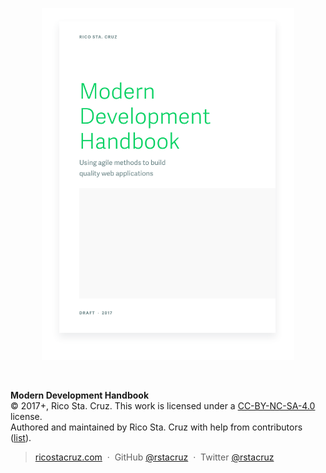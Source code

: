 <p align='center'>
<a href='intro/README.md'><img src='images/cover-shadow.png' width='80%'></a>
</p>

<br>

**Modern Development Handbook**<br>
© 2017+, Rico Sta. Cruz. This work is licensed under a [CC-BY-NC-SA-4.0][CC] license.<br>
Authored and maintained by Rico Sta. Cruz with help from contributors ([list][contributors]).

> [ricostacruz.com](http://ricostacruz.com) &nbsp;&middot;&nbsp;
> GitHub [@rstacruz](https://github.com/rstacruz) &nbsp;&middot;&nbsp;
> Twitter [@rstacruz](https://twitter.com/rstacruz)

[CC]: https://creativecommons.org/licenses/by-nc-sa/4.0/
[contributors]: http://github.com/rstacruz/modern-development/contributors
